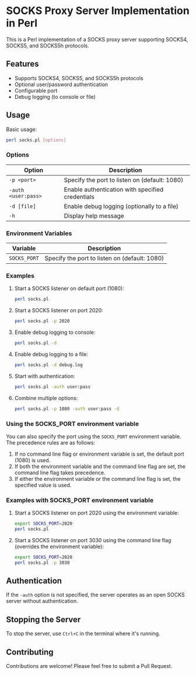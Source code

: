 # SOCKS Proxy Server Implementation in Perl

This is a Perl implementation of a SOCKS proxy server supporting SOCKS4, SOCKS5, and SOCKS5h protocols.

## Features

- Supports SOCKS4, SOCKS5, and SOCKS5h protocols
- Optional user/password authentication
- Configurable port
- Debug logging (to console or file)

## Usage

Basic usage:

```bash
perl socks.pl [options]
```

### Options

| Option | Description |
|--------|-------------|
| `-p <port>` | Specify the port to listen on (default: 1080) |
| `-auth <user:pass>` | Enable authentication with specified credentials |
| `-d [file]` | Enable debug logging (optionally to a file) |
| `-h` | Display help message |

### Environment Variables

| Variable | Description |
|--------|-------------|
| `SOCKS_PORT` | Specify the port to listen on (default: 1080) |

### Examples

1. Start a SOCKS listener on default port (1080):
   ```bash
   perl socks.pl
   ```

2. Start a SOCKS listener on port 2020:
   ```bash
   perl socks.pl -p 2020
   ```

3. Enable debug logging to console:
   ```bash
   perl socks.pl -d
   ```

4. Enable debug logging to a file:
   ```bash
   perl socks.pl -d debug.log
   ```

5. Start with authentication:
   ```bash
   perl socks.pl -auth user:pass
   ```

6. Combine multiple options:
   ```bash
   perl socks.pl -p 1080 -auth user:pass -d
   ```

### Using the SOCKS_PORT environment variable

You can also specify the port using the `SOCKS_PORT` environment variable. The precedence rules are as follows:

1. If no command line flag or environment variable is set, the default port (1080) is used.
2. If both the environment variable and the command line flag are set, the command line flag takes precedence.
3. If either the environment variable or the command line flag is set, the specified value is used.

### Examples with SOCKS_PORT environment variable

1. Start a SOCKS listener on port 2020 using the environment variable:
   ```bash
   export SOCKS_PORT=2020
   perl socks.pl
   ```

2. Start a SOCKS listener on port 3030 using the command line flag (overrides the environment variable):
   ```bash
   export SOCKS_PORT=2020
   perl socks.pl -p 3030
   ```

## Authentication

If the `-auth` option is not specified, the server operates as an open SOCKS server without authentication.

## Stopping the Server

To stop the server, use `Ctrl+C` in the terminal where it's running.

## Contributing

Contributions are welcome! Please feel free to submit a Pull Request.

